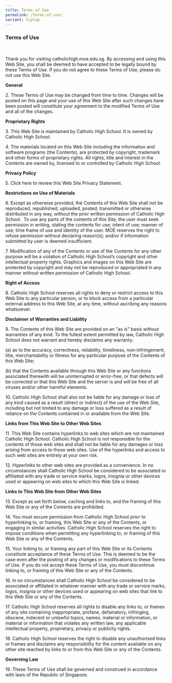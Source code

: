 ```yaml
---
title: Terms of Use
permalink: /terms-of-use/
variant: tiptap
---
```

<h3><strong>Terms of Use</strong></h3>
<p></p>
<p><strong>&nbsp;</strong>
</p>
<p>Thank you for visiting <a rel="noopener noreferrer nofollow" target="_blank">catholichigh.moe.edu.sg</a>.
By accessing and using this Web Site, you shall be deemed to have accepted
to be legally bound by these Terms of Use. If you do not agree to these
Terms of Use, please do not use this Web Site.</p>
<p><strong>General</strong>
</p>
<p>2. These Terms of Use may be changed from time to time. Changes will be
posted on this page and your use of this Web Site after such changes have
been posted will constitute your agreement to the modified Terms of Use
and all of the changes.</p>
<p><strong>Proprietary Rights</strong>
</p>
<p>3. This Web Site is maintained by Catholic High School. It is owned by
Catholic High School.</p>
<p>4. The materials located on this Web Site including the information and
software programs (the Contents), are protected by copyright, trademark
and other forms of proprietary rights. All rights, title and interest in
the Contents are owned by, licensed to or controlled by Catholic High School.</p>
<p><strong>Privacy Policy</strong>
</p>
<p>5. Click here to review this Web Site Privacy Statement.</p>
<p><strong>Restrictions on Use of Materials</strong>
</p>
<p>6. Except as otherwise provided, the Contents of this Web Site shall not
be reproduced, republished, uploaded, posted, transmitted or otherwise
distributed in any way, without the prior written permission of Catholic
High School.&nbsp; To use any parts of the contents of this Site, the user
must seek permission in writing, stating the contents for use; intent of
use; manner of use; time frame of use and identity of the user. MOE reserves
the right to refuse permission without declaring reason(s); and/or if information
submitted by user is deemed insufficient.</p>
<p>7. Modification of any of the Contents or use of the Contents for any
other purpose will be a violation of Catholic High School’s copyright and
other intellectual property rights. Graphics and images on this Web Site
are protected by copyright and may not be reproduced or appropriated in
any manner without written permission of Catholic High School.</p>
<p><strong>Right of Access</strong>
</p>
<p>8. Catholic High School reserves all rights to deny or restrict access
to this Web Site to any particular person, or to block access from a particular
external address to this Web Site, at any time, without ascribing any reasons
whatsoever.</p>
<p><strong>Disclaimer of Warranties and Liability</strong>
</p>
<p>9. The Contents of this Web Site are provided on an "as is" basis without
warranties of any kind. To the fullest extent permitted by law, Catholic
High School does not warrant and hereby disclaims any warranty:</p>
<p>(a) as to the accuracy, correctness, reliability, timeliness, non-infringement,
title, merchantability or fitness for any particular purpose of the Contents
of this Web Site;</p>
<p>(b) that the Contents available through this Web Site or any functions
associated therewith will be uninterrupted or error-free, or that defects
will be corrected or that this Web Site and the server is and will be free
of all viruses and/or other harmful elements.</p>
<p>10. Catholic High School shall also not be liable for any damage or loss
of any kind caused as a result (direct or indirect) of the use of the Web
Site, including but not limited to any damage or loss suffered as a result
of reliance on the Contents contained in or available from the Web Site.</p>
<p><strong>Links from This Web Site to Other Web Sites</strong>
</p>
<p>11. This Web Site contains hyperlinks to web sites which are not maintained
Catholic High School. Catholic High School is not responsible for the contents
of those web sites and shall not be liable for any damages or loss arising
from access to those web sites. Use of the hyperlinks and access to such
web sites are entirely at your own risk.</p>
<p>12. Hyperlinks to other web sites are provided as a convenience. In no
circumstances shall Catholic High School be considered to be associated
or affiliated with any trade or service marks, logos, insignia or other
devices used or appearing on web sites to which this Web Site is linked.</p>
<p><strong>Links to This Web Site from Other Web Sites</strong>
</p>
<p>13. Except as set forth below, caching and links to, and the framing of
this Web Site or any of the Contents are prohibited.</p>
<p>14. You must secure permission from Catholic High School prior to hyperlinking
to, or framing, this Web Site or any of the Contents, or engaging in similar
activities. Catholic High School reserves the right to impose conditions
when permitting any hyperlinking to, or framing of this Web Site or any
of the Contents.</p>
<p>15. Your linking to, or framing any part of this Web Site or its Contents
constitute acceptance of these Terms of Use. This is deemed to be the case
even after the posting of any changes or modifications to these Terms of
Use. If you do not accept these Terms of Use, you must discontinue linking
to, or framing of this Web Site or any of the Contents.</p>
<p>16. In no circumstances shall Catholic High School be considered to be
associated or affiliated in whatever manner with any trade or service marks,
logos, insignia or other devices used or appearing on web sites that link
to this Web Site or any of the Contents.</p>
<p>17. Catholic High School reserves all rights to disable any links to,
or frames of any site containing inappropriate, profane, defamatory, infringing,
obscene, indecent or unlawful topics, names, material or information, or
material or information that violates any written law, any applicable intellectual
property, proprietary, privacy or publicity rights.</p>
<p>18. Catholic High School reserves the right to disable any unauthorised
links or frames and disclaims any responsibility for the content available
on any other site reached by links to or from this Web Site or any of the
Contents.</p>
<p><strong>Governing Law</strong>
</p>
<p>19. These Terms of Use shall be governed and construed in accordance with
laws of the Republic of Singapore.</p>
<p></p>